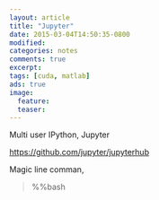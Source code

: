 ```yaml
---
layout: article
title: "Jupyter"
date: 2015-03-04T14:50:35-0800
modified:
categories: notes
comments: true
excerpt:
tags: [cuda, matlab]
ads: true
image:
  feature:
  teaser:
---
```


Multi user IPython, Jupyter

<https://github.com/jupyter/jupyterhub>


Magic line comman,

> %%bash

